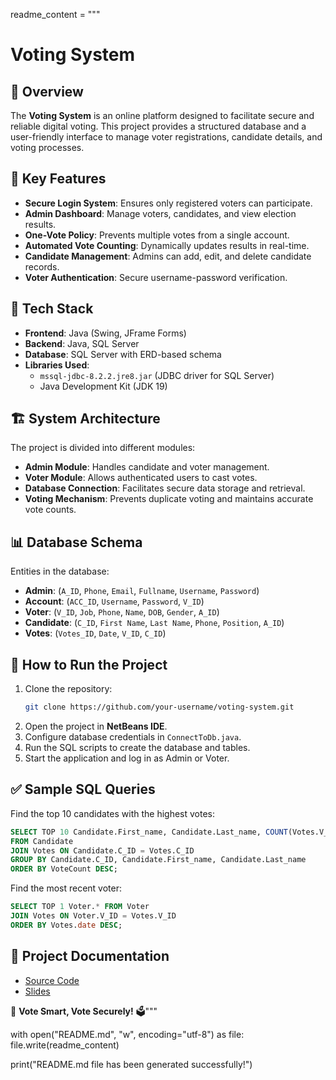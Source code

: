 readme_content = """
# Voting System

## 📌 Overview
The **Voting System** is an online platform designed to facilitate secure and reliable digital voting. This project provides a structured database and a user-friendly interface to manage voter registrations, candidate details, and voting processes. 

## 🎯 Key Features
- **Secure Login System**: Ensures only registered voters can participate.
- **Admin Dashboard**: Manage voters, candidates, and view election results.
- **One-Vote Policy**: Prevents multiple votes from a single account.
- **Automated Vote Counting**: Dynamically updates results in real-time.
- **Candidate Management**: Admins can add, edit, and delete candidate records.
- **Voter Authentication**: Secure username-password verification.

## 🔧 Tech Stack
- **Frontend**: Java (Swing, JFrame Forms)
- **Backend**: Java, SQL Server
- **Database**: SQL Server with ERD-based schema
- **Libraries Used**:
  - `mssql-jdbc-8.2.2.jre8.jar` (JDBC driver for SQL Server)
  - Java Development Kit (JDK 19)

## 🏗 System Architecture
The project is divided into different modules:
- **Admin Module**: Handles candidate and voter management.
- **Voter Module**: Allows authenticated users to cast votes.
- **Database Connection**: Facilitates secure data storage and retrieval.
- **Voting Mechanism**: Prevents duplicate voting and maintains accurate vote counts.

## 📊 Database Schema
Entities in the database:
- **Admin**: (`A_ID`, `Phone`, `Email`, `Fullname`, `Username`, `Password`)
- **Account**: (`ACC_ID`, `Username`, `Password`, `V_ID`)
- **Voter**: (`V_ID`, `Job`, `Phone`, `Name`, `DOB`, `Gender`, `A_ID`)
- **Candidate**: (`C_ID`, `First Name`, `Last Name`, `Phone`, `Position`, `A_ID`)
- **Votes**: (`Votes_ID`, `Date`, `V_ID`, `C_ID`)

## 🚀 How to Run the Project
1. Clone the repository:
   ```sh
   git clone https://github.com/your-username/voting-system.git
   ```
2. Open the project in **NetBeans IDE**.
3. Configure database credentials in `ConnectToDb.java`.
4. Run the SQL scripts to create the database and tables.
5. Start the application and log in as Admin or Voter.

## ✅ Sample SQL Queries
Find the top 10 candidates with the highest votes:
```sql
SELECT TOP 10 Candidate.First_name, Candidate.Last_name, COUNT(Votes.V_ID) AS VoteCount
FROM Candidate
JOIN Votes ON Candidate.C_ID = Votes.C_ID
GROUP BY Candidate.C_ID, Candidate.First_name, Candidate.Last_name
ORDER BY VoteCount DESC;
```

Find the most recent voter:
```sql
SELECT TOP 1 Voter.* FROM Voter
JOIN Votes ON Voter.V_ID = Votes.V_ID
ORDER BY Votes.date DESC;
```

## 📄 Project Documentation
- [Source Code](https://drive.google.com/drive/folders/1LDLDizHy9qtnUsxD4TRLR8vxgaIWUgwj?usp=sharing)
- [Slides](https://www.canva.com/design/DAFh3AlX0Ys/94_U_U1F-XZRpzNA56JZKg/edit?utm_content=DAFh3AlX0Ys&utm_campaign=designshare&utm_medium=link2&utm_source=sharebutton)

📢 **Vote Smart, Vote Securely!** 🗳️"""

with open("README.md", "w", encoding="utf-8") as file:
    file.write(readme_content)

print("README.md file has been generated successfully!")
